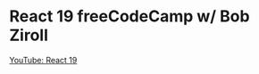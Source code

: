# React 19 freeCodeCamp w/ Bob Ziroll  

[YouTube: React 19](https://www.youtube.com/embed/x4rFhThSX04?start=0)